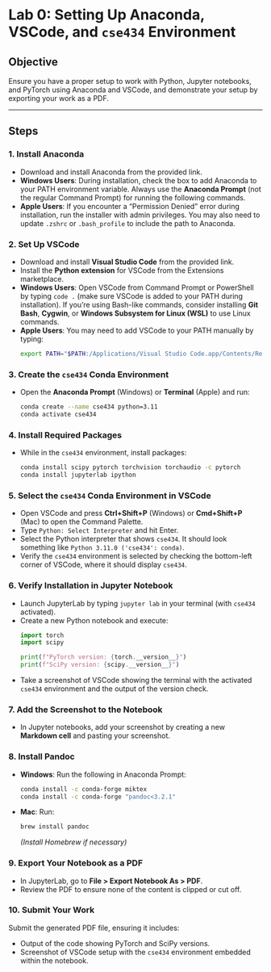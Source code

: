 # Lab 0: Setting Up Anaconda, VSCode, and `cse434` Environment

## Objective
Ensure you have a proper setup to work with Python, Jupyter notebooks, and PyTorch using Anaconda and VSCode, and demonstrate your setup by exporting your work as a PDF.


---

## Steps

### 1. Install Anaconda
- Download and install Anaconda from the provided link.
- **Windows Users**: During installation, check the box to add Anaconda to your PATH environment variable. Always use the **Anaconda Prompt** (not the regular Command Prompt) for running the following commands.
- **Apple Users**: If you encounter a “Permission Denied” error during installation, run the installer with admin privileges. You may also need to update `.zshrc` or `.bash_profile` to include the path to Anaconda.

### 2. Set Up VSCode
- Download and install **Visual Studio Code** from the provided link.
- Install the **Python extension** for VSCode from the Extensions marketplace.
- **Windows Users**: Open VSCode from Command Prompt or PowerShell by typing `code .` (make sure VSCode is added to your PATH during installation). If you’re using Bash-like commands, consider installing **Git Bash**, **Cygwin**, or **Windows Subsystem for Linux (WSL)** to use Linux commands.
- **Apple Users**: You may need to add VSCode to your PATH manually by typing:
  ```bash
  export PATH="$PATH:/Applications/Visual Studio Code.app/Contents/Resources/app/bin"
  ```

### 3. Create the `cse434` Conda Environment
- Open the **Anaconda Prompt** (Windows) or **Terminal** (Apple) and run:
  ```bash
  conda create --name cse434 python=3.11
  conda activate cse434
  ```

### 4. Install Required Packages
- While in the `cse434` environment, install packages:
  ```bash
  conda install scipy pytorch torchvision torchaudio -c pytorch
  conda install jupyterlab ipython
  ```

### 5. Select the `cse434` Conda Environment in VSCode
- Open VSCode and press **Ctrl+Shift+P** (Windows) or **Cmd+Shift+P** (Mac) to open the Command Palette.
- Type `Python: Select Interpreter` and hit Enter.
- Select the Python interpreter that shows `cse434`. It should look something like `Python 3.11.0 ('cse434': conda)`.
- Verify the `cse434` environment is selected by checking the bottom-left corner of VSCode, where it should display `cse434`.

### 6. Verify Installation in Jupyter Notebook
- Launch JupyterLab by typing `jupyter lab` in your terminal (with `cse434` activated).
- Create a new Python notebook and execute:
  ```python
  import torch
  import scipy
  
  print(f"PyTorch version: {torch.__version__}")
  print(f"SciPy version: {scipy.__version__}")
  ```
- Take a screenshot of VSCode showing the terminal with the activated `cse434` environment and the output of the version check.

### 7. Add the Screenshot to the Notebook
- In Jupyter notebooks, add your screenshot by creating a new **Markdown cell** and pasting your screenshot.

### 8. Install Pandoc
- **Windows**: Run the following in Anaconda Prompt:
  ```bash
  conda install -c conda-forge miktex
  conda install -c conda-forge "pandoc<3.2.1"
  ```
- **Mac**: Run:
  ```bash
  brew install pandoc
  ```
  _(Install Homebrew if necessary)_

### 9. Export Your Notebook as a PDF
- In JupyterLab, go to **File > Export Notebook As > PDF**.
- Review the PDF to ensure none of the content is clipped or cut off.

### 10. Submit Your Work
Submit the generated PDF file, ensuring it includes:
- Output of the code showing PyTorch and SciPy versions.
- Screenshot of VSCode setup with the `cse434` environment embedded within the notebook.

